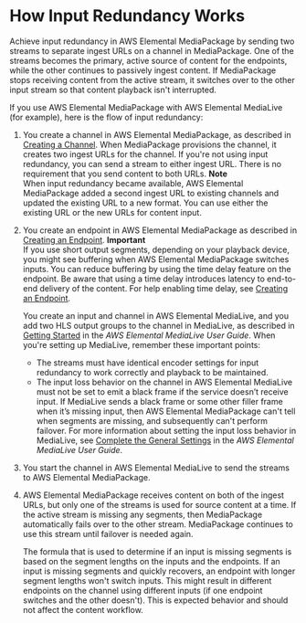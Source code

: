 # How Input Redundancy Works<a name="what-is-flow-ir"></a>

Achieve input redundancy in AWS Elemental MediaPackage by sending two streams to separate ingest URLs on a channel in MediaPackage\. One of the streams becomes the primary, active source of content for the endpoints, while the other continues to passively ingest content\. If MediaPackage stops receiving content from the active stream, it switches over to the other input stream so that content playback isn't interrupted\.

If you use AWS Elemental MediaPackage with AWS Elemental MediaLive \(for example\), here is the flow of input redundancy:

1. You create a channel in AWS Elemental MediaPackage, as described in [Creating a Channel](channels-create.md)\. When MediaPackage provisions the channel, it creates two ingest URLs for the channel\. If you're not using input redundancy, you can send a stream to either ingest URL\. There is no requirement that you send content to both URLs\.
**Note**  
When input redundancy became available, AWS Elemental MediaPackage added a second ingest URL to existing channels and updated the existing URL to a new format\. You can use either the existing URL or the new URLs for content input\. 

1. You create an endpoint in AWS Elemental MediaPackage as described in [Creating an Endpoint](endpoints-create.md)\. 
**Important**  
If you use short output segments, depending on your playback device, you might see buffering when AWS Elemental MediaPackage switches inputs\. You can reduce buffering by using the time delay feature on the endpoint\. Be aware that using a time delay introduces latency to end\-to\-end delivery of the content\. For help enabling time delay, see [Creating an Endpoint](endpoints-create.md)\.

   You create an input and channel in AWS Elemental MediaLive, and you add two HLS output groups to the channel in MediaLive, as described in [Getting Started](https://docs.aws.amazon.com/medialive/latest/ug/getting-started.html) in the *AWS Elemental MediaLive User Guide*\. When you're setting up MediaLive, remember these important points:
   + The streams must have identical encoder settings for input redundancy to work correctly and playback to be maintained\. 
   + The input loss behavior on the channel in AWS Elemental MediaLive must not be set to emit a black frame if the service doesn’t receive input\. If MediaLive sends a black frame or some other filler frame when it’s missing input, then AWS Elemental MediaPackage can't tell when segments are missing, and subsequently can't perform failover\. For more information about setting the input loss behavior in MediaLive, see [Complete the General Settings](http://docs.aws.amazon.com/medialive/latest/ug/creating-a-channel-step3.html) in the *AWS Elemental MediaLive User Guide*\. 

1. You start the channel in AWS Elemental MediaLive to send the streams to AWS Elemental MediaPackage\.

1. AWS Elemental MediaPackage receives content on both of the ingest URLs, but only one of the streams is used for source content at a time\. If the active stream is missing any segments, then MediaPackage automatically fails over to the other stream\. MediaPackage continues to use this stream until failover is needed again\.

   The formula that is used to determine if an input is missing segments is based on the segment lengths on the inputs and the endpoints\. If an input is missing segments and quickly recovers, an endpoint with longer segment lengths won't switch inputs\. This might result in different endpoints on the channel using different inputs \(if one endpoint switches and the other doesn't\)\. This is expected behavior and should not affect the content workflow\.